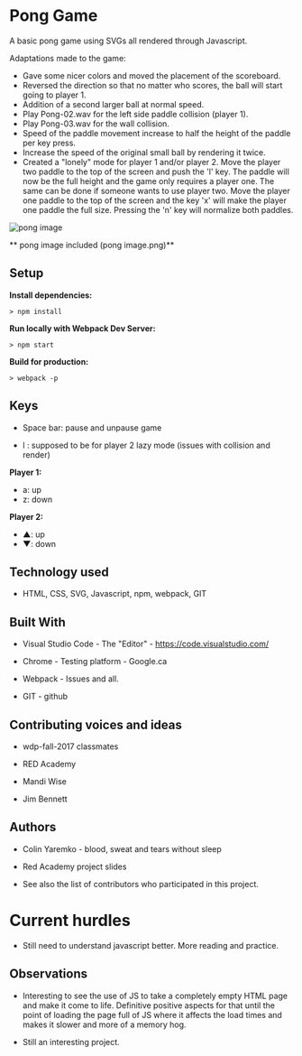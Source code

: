 # Pong Game

A basic pong game using SVGs all rendered through Javascript.

Adaptations made to the game:
* Gave some nicer colors and moved the placement of the scoreboard.
* Reversed the direction so that no matter who scores, the ball will start going to player 1.
* Addition of a second larger ball at normal speed.
* Play Pong-02.wav for the left side paddle collision (player 1).
* Play Pong-03.wav for the wall collision.
* Speed of the paddle movement increase to half the height of the paddle per key press.
* Increase the speed of the original small ball by rendering it twice.
* Created a "lonely" mode for player 1 and/or player 2.  Move the player two paddle to the top of the screen and push the 'l' key.  The paddle will now be the full height and the game only requires a player one.  The same can be done if someone wants to use player two.  Move the player one paddle to the top of the screen and the key 'x' will make the player one paddle the full size. Pressing the 'n' key will normalize both paddles.

![pong image](https://user-images.githubusercontent.com/32310250/33283894-2314eb0e-d362-11e7-9578-029ccf119095.PNG)

** pong image included (pong image.png)**


## Setup

**Install dependencies:**

`> npm install`

**Run locally with Webpack Dev Server:**

`> npm start`

**Build for production:**

`> webpack -p`

## Keys

* Space bar: pause and unpause game

* l : supposed to be for player 2 lazy mode (issues with collision and render)

**Player 1:**
* a: up
* z: down

**Player 2:**
* ▲: up
* ▼: down


## Technology used

* HTML, CSS, SVG, Javascript, npm, webpack, GIT

## Built With

* Visual Studio Code - The "Editor" - https://code.visualstudio.com/

* Chrome - Testing platform - Google.ca

* Webpack - Issues and all.

* GIT - github


## Contributing voices and ideas

* wdp-fall-2017 classmates

* RED Academy

* Mandi Wise

* Jim Bennett

## Authors

* Colin Yaremko - blood, sweat and tears without sleep

* Red Academy project slides

* See also the list of contributors who participated in this project.

# Current hurdles

* Still need to understand javascript better.  More reading and practice.

## Observations

* Interesting to see the use of JS to take a completely empty HTML page and make it come to life.  Definitive positive aspects for that until the point of loading the page full of JS where it affects the load times and makes it slower and more of a memory hog.

* Still an interesting project.